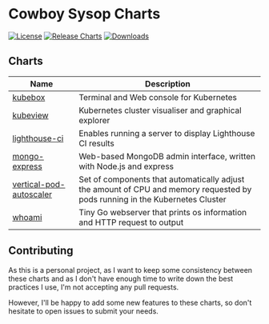 # Cowboy Sysop Charts

[![License](https://img.shields.io/badge/License-MIT-green.svg)](LICENSE)
[![Release Charts](../../workflows/Release%20Charts/badge.svg)](../../actions?query=workflow%3A%22Release+Charts%22)
[![Downloads](https://img.shields.io/github/downloads/cowboysysop/charts/total?label=Downloads)](https://somsubhra.com/github-release-stats/?username=cowboysysop&repository=charts)

## Charts

| Name                                                      | Description                                                                                                                  |
|-----------------------------------------------------------|------------------------------------------------------------------------------------------------------------------------------|
| [kubebox](charts/kubebox)                                 | Terminal and Web console for Kubernetes                                                                                      |
| [kubeview](charts/kubeview)                               | Kubernetes cluster visualiser and graphical explorer                                                                         |
| [lighthouse-ci](charts/lighthouse-ci)                     | Enables running a server to display Lighthouse CI results                                                                    |
| [mongo-express](charts/mongo-express)                     | Web-based MongoDB admin interface, written with Node.js and express                                                          |
| [vertical-pod-autoscaler](charts/vertical-pod-autoscaler) | Set of components that automatically adjust the amount of CPU and memory requested by pods running in the Kubernetes Cluster |
| [whoami](charts/whoami)                                   | Tiny Go webserver that prints os information and HTTP request to output                                                      |

## Contributing

As this is a personal project, as I want to keep some consistency between these charts and as I don't have enough time to write down the best practices I use, I'm not accepting any pull requests.

However, I'll be happy to add some new features to these charts, so don't hesitate to open issues to submit your needs.
